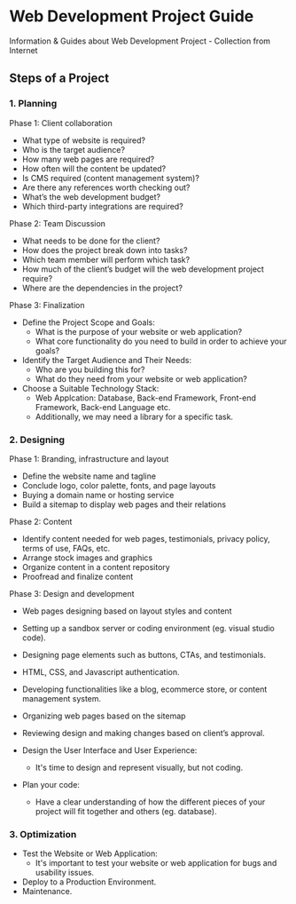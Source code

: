 # Web Development Project Guide
Information &amp; Guides about Web Development Project - Collection from Internet


## Steps of a Project
### 1. Planning

Phase 1: Client collaboration
- What type of website is required?
- Who is the target audience?
- How many web pages are required?
- How often will the content be updated?
- Is CMS required (content management system)?
- Are there any references worth checking out?
- What’s the web development budget?
- Which third-party integrations are required?

Phase 2: Team Discussion
- What needs to be done for the client?
- How does the project break down into tasks?
- Which team member will perform which task?
- How much of the client’s budget will the web development project require?
- Where are the dependencies in the project?

Phase 3: Finalization
- Define the Project Scope and Goals:
  - What is the purpose of your website or web application?
  - What core functionality do you need to build in order to achieve your goals?
- Identify the Target Audience and Their Needs:
  - Who are you building this for?
  - What do they need from your website or web application?
- Choose a Suitable Technology Stack:
  - Web Applcation: Database, Back-end Framework, Front-end Framework, Back-end Language etc.
  - Additionally, we may need a library for a specific task.
 
### 2. Designing
Phase 1: Branding, infrastructure and layout
- Define the website name and tagline
- Conclude logo, color palette, fonts, and page layouts
- Buying a domain name or hosting service
- Build a sitemap to display web pages and their relations

Phase 2: Content
- Identify content needed for web pages, testimonials, privacy policy, terms of use, FAQs, etc.
- Arrange stock images and graphics
- Organize content in a content repository
- Proofread and finalize content

Phase 3: Design and development
- Web pages designing based on layout styles and content
- Setting up a sandbox server or coding environment (eg. visual studio code).
- Designing page elements such as buttons, CTAs, and testimonials.
- HTML, CSS, and Javascript authentication.
- Developing functionalities like a blog, ecommerce store, or content management system.
- Organizing web pages based on the sitemap
- Reviewing design and making changes based on client’s approval.

- Design the User Interface and User Experience:
  - It's time to design and represent visually, but not coding.
- Plan your code:
  - Have a clear understanding of how the different pieces of your project will fit together and others (eg. database).
 

### 3. Optimization
- Test the Website or Web Application:
  - It's important to test your website or web application for bugs and usability issues.
- Deploy to a Production Environment.
- Maintenance.
